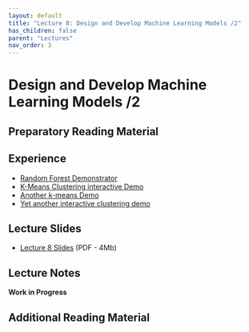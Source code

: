 ```yaml
---
layout: default
title: "Lecture 8: Design and Develop Machine Learning Models /2"
has_children: false
parent: "Lectures"
nav_order: 3
---
```


# Design and Develop Machine Learning Models /2

## Preparatory Reading Material

## Experience

- [Random Forest Demonstrator](https://cs.stanford.edu/~karpathy/svmjs/demo/demoforest.html)
- [K-Means Clustering interactive Demo](https://www.naftaliharris.com/blog/visualizing-k-means-clustering/)
- [Another k-means Demo](http://alekseynp.com/viz/k-means.html)
- [Yet another interactive clustering demo](https://jydelort.appspot.com/resources/figue/demo.html)

## Lecture Slides

- [Lecture 8 Slides]({{site.baseurl}}/assets/slides/ML4D-L8.pdf) (PDF - 4Mb)

## Lecture Notes

__Work in Progress__

## Additional Reading Material